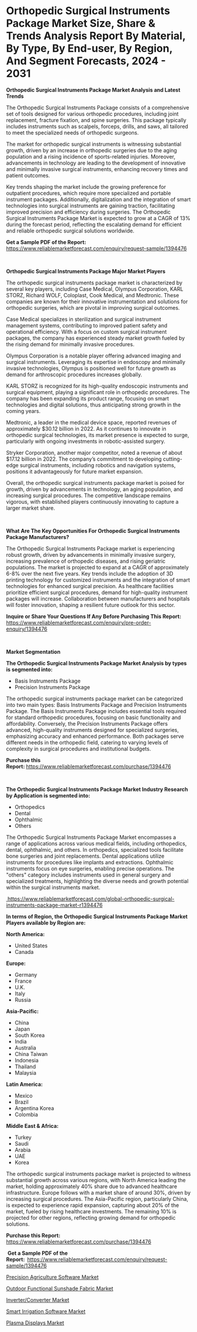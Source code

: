 <p><h1>Orthopedic Surgical Instruments Package Market Size, Share & Trends Analysis Report By Material, By Type, By End-user, By Region, And Segment Forecasts, 2024 - 2031</h1></p><p><strong>Orthopedic Surgical Instruments Package Market Analysis and Latest Trends</strong></p>
<p><p>The Orthopedic Surgical Instruments Package consists of a comprehensive set of tools designed for various orthopedic procedures, including joint replacement, fracture fixation, and spine surgeries. This package typically includes instruments such as scalpels, forceps, drills, and saws, all tailored to meet the specialized needs of orthopedic surgeons. </p><p>The market for orthopedic surgical instruments is witnessing substantial growth, driven by an increase in orthopedic surgeries due to the aging population and a rising incidence of sports-related injuries. Moreover, advancements in technology are leading to the development of innovative and minimally invasive surgical instruments, enhancing recovery times and patient outcomes. </p><p>Key trends shaping the market include the growing preference for outpatient procedures, which require more specialized and portable instrument packages. Additionally, digitalization and the integration of smart technologies into surgical instruments are gaining traction, facilitating improved precision and efficiency during surgeries. The Orthopedic Surgical Instruments Package Market is expected to grow at a CAGR of 13% during the forecast period, reflecting the escalating demand for efficient and reliable orthopedic surgical solutions worldwide.</p></p>
<p><strong>Get a Sample PDF of the Report:&nbsp;</strong> <a href="https://www.reliablemarketforecast.com/enquiry/request-sample/1394476?utm_campaign=1169&utm_medium=2&utm_source=Github&utm_content=ia&utm_term=05122024&utm_id=orthopedic-surgical-instruments-package">https://www.reliablemarketforecast.com/enquiry/request-sample/1394476</a></p>
<p>&nbsp;</p>
<p><strong>Orthopedic Surgical Instruments Package Major Market Players</strong></p>
<p><p>The orthopedic surgical instruments package market is characterized by several key players, including Case Medical, Olympus Corporation, KARL STORZ, Richard WOLF, Coloplast, Cook Medical, and Medtronic. These companies are known for their innovative instrumentation and solutions for orthopedic surgeries, which are pivotal in improving surgical outcomes.</p><p>Case Medical specializes in sterilization and surgical instrument management systems, contributing to improved patient safety and operational efficiency. With a focus on custom surgical instrument packages, the company has experienced steady market growth fueled by the rising demand for minimally invasive procedures.</p><p>Olympus Corporation is a notable player offering advanced imaging and surgical instruments. Leveraging its expertise in endoscopy and minimally invasive technologies, Olympus is positioned well for future growth as demand for arthroscopic procedures increases globally.</p><p>KARL STORZ is recognized for its high-quality endoscopic instruments and surgical equipment, playing a significant role in orthopedic procedures. The company has been expanding its product range, focusing on smart technologies and digital solutions, thus anticipating strong growth in the coming years.</p><p>Medtronic, a leader in the medical device space, reported revenues of approximately $30.12 billion in 2022. As it continues to innovate in orthopedic surgical technologies, its market presence is expected to surge, particularly with ongoing investments in robotic-assisted surgery.</p><p>Stryker Corporation, another major competitor, noted a revenue of about $17.12 billion in 2022. The company’s commitment to developing cutting-edge surgical instruments, including robotics and navigation systems, positions it advantageously for future market expansion.</p><p>Overall, the orthopedic surgical instruments package market is poised for growth, driven by advancements in technology, an aging population, and increasing surgical procedures. The competitive landscape remains vigorous, with established players continuously innovating to capture a larger market share.</p></p>
<p>&nbsp;</p>
<p><strong>What Are The Key Opportunities For Orthopedic Surgical Instruments Package Manufacturers?</strong></p>
<p><p>The Orthopedic Surgical Instruments Package market is experiencing robust growth, driven by advancements in minimally invasive surgery, increasing prevalence of orthopedic diseases, and rising geriatric populations. The market is projected to expand at a CAGR of approximately 6-8% over the next five years. Key trends include the adoption of 3D printing technology for customized instruments and the integration of smart technologies for enhanced surgical precision. As healthcare facilities prioritize efficient surgical procedures, demand for high-quality instrument packages will increase. Collaboration between manufacturers and hospitals will foster innovation, shaping a resilient future outlook for this sector.</p></p>
<p><strong>Inquire or Share Your Questions If Any Before Purchasing This Report:</strong> <a href="https://www.reliablemarketforecast.com/enquiry/pre-order-enquiry/1394476?utm_campaign=1169&utm_medium=2&utm_source=Github&utm_content=ia&utm_term=05122024&utm_id=orthopedic-surgical-instruments-package">https://www.reliablemarketforecast.com/enquiry/pre-order-enquiry/1394476</a></p>
<p>&nbsp;</p>
<p><strong>Market Segmentation</strong></p>
<p><strong>The Orthopedic Surgical Instruments Package Market Analysis by types is segmented into:</strong></p>
<p><ul><li>Basis Instruments Package</li><li>Precision Instruments Package</li></ul></p>
<p><p>The orthopedic surgical instruments package market can be categorized into two main types: Basis Instruments Package and Precision Instruments Package. The Basis Instruments Package includes essential tools required for standard orthopedic procedures, focusing on basic functionality and affordability. Conversely, the Precision Instruments Package offers advanced, high-quality instruments designed for specialized surgeries, emphasizing accuracy and enhanced performance. Both packages serve different needs in the orthopedic field, catering to varying levels of complexity in surgical procedures and institutional budgets.</p></p>
<p><strong>Purchase this Report:&nbsp;</strong><a href="https://www.reliablemarketforecast.com/purchase/1394476?utm_campaign=1169&utm_medium=2&utm_source=Github&utm_content=ia&utm_term=05122024&utm_id=orthopedic-surgical-instruments-package">https://www.reliablemarketforecast.com/purchase/1394476</a></p>
<p>&nbsp;</p>
<p><strong>The Orthopedic Surgical Instruments Package Market Industry Research by Application is segmented into:</strong></p>
<p><ul><li>Orthopedics</li><li>Dental</li><li>Ophthalmic</li><li>Others</li></ul></p>
<p><p>The Orthopedic Surgical Instruments Package Market encompasses a range of applications across various medical fields, including orthopedics, dental, ophthalmic, and others. In orthopedics, specialized tools facilitate bone surgeries and joint replacements. Dental applications utilize instruments for procedures like implants and extractions. Ophthalmic instruments focus on eye surgeries, enabling precise operations. The "others" category includes instruments used in general surgery and specialized treatments, highlighting the diverse needs and growth potential within the surgical instruments market.</p></p>
<p><a href="https://www.reliablemarketforecast.com/global-orthopedic-surgical-instruments-package-market-r1394476?utm_campaign=1169&utm_medium=2&utm_source=Github&utm_content=ia&utm_term=05122024&utm_id=orthopedic-surgical-instruments-package">&nbsp;https://www.reliablemarketforecast.com/global-orthopedic-surgical-instruments-package-market-r1394476</a></p>
<p><strong>In terms of Region, the Orthopedic Surgical Instruments Package Market Players available by Region are:</strong></p>
<p>
    <p> <strong> North America: </strong>
        <ul>
            <li>United States</li>
            <li>Canada</li>
        </ul>
        </p> 
    <p> <strong> Europe: </strong>
        <ul>
            <li>Germany</li>
            <li>France</li>
            <li>U.K.</li>
            <li>Italy</li>
            <li>Russia</li>
        </ul>
        </p> 
    <p> <strong> Asia-Pacific: </strong>
        <ul>
            <li>China</li>
            <li>Japan</li>
            <li>South Korea</li>
            <li>India</li>
            <li>Australia</li>
            <li>China Taiwan</li>
            <li>Indonesia</li>
            <li>Thailand</li>
            <li>Malaysia</li>
        </ul>
        </p> 
    <p> <strong> Latin America: </strong>
        <ul>
            <li>Mexico</li>
            <li>Brazil</li>
            <li>Argentina Korea</li>
            <li>Colombia</li>
        </ul>
        </p> 
    <p> <strong> Middle East & Africa: </strong>
        <ul>
            <li>Turkey</li>
            <li>Saudi</li>
            <li>Arabia</li>
            <li>UAE</li>
            <li>Korea</li>
        </ul>
    </p>
    </p>
<p><p>The orthopedic surgical instruments package market is projected to witness substantial growth across various regions, with North America leading the market, holding approximately 40% share due to advanced healthcare infrastructure. Europe follows with a market share of around 30%, driven by increasing surgical procedures. The Asia-Pacific region, particularly China, is expected to experience rapid expansion, capturing about 20% of the market, fueled by rising healthcare investments. The remaining 10% is projected for other regions, reflecting growing demand for orthopedic solutions.</p></p>
<p><strong>Purchase this Report: </strong><a href="https://www.reliablemarketforecast.com/purchase/1394476?utm_campaign=1169&utm_medium=2&utm_source=Github&utm_content=ia&utm_term=05122024&utm_id=orthopedic-surgical-instruments-package">https://www.reliablemarketforecast.com/purchase/1394476</a></p>
<p>&nbsp;<strong>Get a Sample PDF of the Report:&nbsp;&nbsp;</strong><a href="https://www.reliablemarketforecast.com/enquiry/request-sample/1394476?utm_campaign=1169&utm_medium=2&utm_source=Github&utm_content=ia&utm_term=05122024&utm_id=orthopedic-surgical-instruments-package">https://www.reliablemarketforecast.com/enquiry/request-sample/1394476</a></p>
<p><strong></strong></p>
<p><p><a href="https://www.linkedin.com/pulse/immense-growth-precision-agriculture-software-market-t8q2e?utm_campaign=1169&utm_medium=2&utm_source=Github&utm_content=ia&utm_term=05122024&utm_id=orthopedic-surgical-instruments-package">Precision Agriculture Software Market</a></p><p><a href="https://issuu.com/reportprime-2/docs/outdoor-functional-sunshade-fabric-market-size-203?utm_campaign=1169&utm_medium=2&utm_source=Github&utm_content=ia&utm_term=05122024&utm_id=orthopedic-surgical-instruments-package">Outdoor Functional Sunshade Fabric Market</a></p><p><a href="https://github.com/pizolina/Market-Research-Report-List-6/blob/main/inverterconverter-market.md?utm_campaign=1169&utm_medium=2&utm_source=Github&utm_content=ia&utm_term=05122024&utm_id=orthopedic-surgical-instruments-package">Inverter/Converter Market</a></p><p><a href="https://www.linkedin.com/pulse/global-smart-irrigation-software-market-pulse-trends-growth-obf1e?utm_campaign=1169&utm_medium=2&utm_source=Github&utm_content=ia&utm_term=05122024&utm_id=orthopedic-surgical-instruments-package">Smart Irrigation Software Market</a></p><p><a href="https://issuu.com/reportprime-2/docs/plasma-displays-market-size-2030.pptx?utm_campaign=1169&utm_medium=2&utm_source=Github&utm_content=ia&utm_term=05122024&utm_id=orthopedic-surgical-instruments-package">Plasma Displays Market</a></p></p>